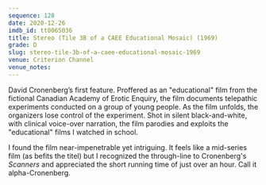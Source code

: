 ```yaml
---
sequence: 128
date: 2020-12-26
imdb_id: tt0065036
title: Stereo (Tile 3B of a CAEE Educational Mosaic) (1969)
grade: D
slug: stereo-tile-3b-of-a-caee-educational-mosaic-1969
venue: Criterion Channel
venue_notes:
---
```


David Cronenberg’s first feature. Proffered as an "educational" film from the fictional Canadian Academy of Erotic Enquiry, the film documents telepathic experiments conducted on a group of young people. As the film unfolds, the organizers lose control of the experiment. Shot in silent black-and-white, with clinical voice-over narration, the film parodies and exploits the "educational" films I watched in school.

<!-- end -->

I found the film near-impenetrable yet intriguing. It feels like a mid-series film (as befits the titel) but I recognized the through-line to Cronenberg's <span data-imdb-id="tt0081455">_Scanners_</span> and appreciated the short running time of just over an hour. Call it alpha-Cronenberg.
